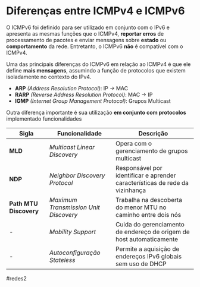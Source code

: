 
# Diferenças entre ICMPv4 e ICMPv6

O ICMPv6 foi definido para ser utilizado em conjunto com o IPv6 e apresenta as mesmas funções que o ICMPv4, **reportar erros** de processamento de pacotes e enviar mensagens sobre **estado** ou **comportamento** da rede. Entretanto, o ICMPv6 **não** é compatível com o ICMPv4.

Uma das principais diferenças do ICMPv6 em relação ao ICMPv4 é que ele define **mais mensagens**, assumindo a função de protocolos que existem isoladamente no contexto do IPv4.

- **ARP** *(Address Resolution Protocol)*: IP -> MAC
- **RARP** *(Reverse Address Resolution Protocol)*: MAC -> IP
- **IGMP** *(Internet Group Management Protocol)*: Grupos Multicast

Outra diferença importante é sua utilização **em conjunto com protocolos** implementado funcionalidades

| Sigla              | Funcionalidade                      | Descrição                                                                    |
| ------------------ | ----------------------------------- | ---------------------------------------------------------------------------- |
| **MLD**                | *Multicast Linear Discovery*          | Opera com o gerenciamento de grupos multicast                                |
| **NDP**                | *Neighbor Discovery Protocol*         | Responsável por identificar e aprender características de rede da vizinhança |
| **Path MTU Discovery** | *Maximum Transmission Unit Discovery* | Trabalha na descoberta do menor MTU no caminho entre dois nós                |
| -                  | *Mobility Support*                    | Cuida do gerenciamento de endereço de origem de host automaticamente         |
| -                  | *Autoconfiguração Stateless*          | Permite a aquisição de endereços IPv6 globais sem uso de DHCP                                                                             |

#redes2

